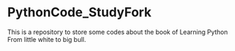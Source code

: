 # PythonCode_StudyFork
This is a repository to store some codes about the book of Learning Python From little white to big bull.
